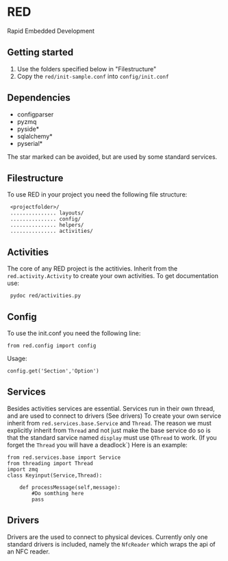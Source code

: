 RED
===

Rapid Embedded Development

Getting started
---------------
1. Use the folders specified below in "Filestructure"
2. Copy the `red/init-sample.conf` into `config/init.conf`


Dependencies
------------

 - configparser
 - pyzmq
 - pyside*
 - sqlalchemy*
 - pyserial*

The star marked can be avoided, but are used by some standard services. 

Filestructure
-------------
To use RED in your project you need the following file structure: 

     <projectfolder>/
     ............... layouts/
     ............... config/
     ............... helpers/
     ............... activities/

Activities
----------
The core of any RED project is the actitivies.
Inherit from the `red.activity.Activity` to create your own activities. 
To get documentation use: 

     pydoc red/activities.py

Config
------

To use the init.conf you need the following line:

    from red.config import config

Usage:

    config.get('Section','Option')
    
    
Services
--------
Besides activities services are essential. 
Services run in their own thread, and are used to connect to drivers (See drivers)
To create your own service inherit from `red.services.base.Service` and `Thread`. 
The reason we must explicitly inherit from `Thread` and not just make the base service do so is that the standard sarvice named `display` must use `QThread` to work. (If you forget the `Thread` you will have a deadlock`)
Here is an example:


    from red.services.base import Service
    from threading import Thread
    import zmq
    class Keyinput(Service,Thread):

        def processMessage(self,message):
            #Do somthing here
            pass

Drivers
-------
Drivers are the used to connect to physical devices. 
Currently only one standard drivers is included, namely the `NfcReader` which wraps the api of an NFC reader.
